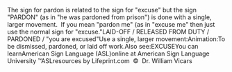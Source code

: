 The sign for pardon is related to the sign for "excuse" but the sign 
			"PARDON" (as in "he was pardoned from prison") is done with a 
			single, larger movement.  If you mean "pardon me" (as in 
			"excuse me" then just use the normal sign for "excuse."LAID-OFF / RELEASED FROM DUTY / PARDONED / "you are excused"Use a single, larger movement:Animation:To be dismissed, 
pardoned, or laid off work.Also see:EXCUSEYou can learnAmerican Sign Language (ASL)online at American Sign Language University ™ASLresources by Lifeprint.com  ©  Dr. William Vicars